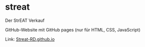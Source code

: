 # streat
Der StrEAT Verkauf

GitHub-Website mit GitHub pages (nur für HTML, CSS, JavaScript)

Link: [Streat-RD.github.io](https://streat-rd.github.io/)

